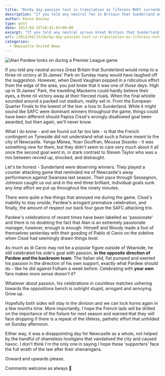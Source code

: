 ```yaml
---
title: "Derby day passion lost in translation as lifeless NUFC surrender"
description: "If you told any neutral fan in Britain that Sunderland would stroll up to St. James' Park on Sunday & wallop NUFC by 3 goals to nil, many would've laughed."
author: Kevin Doocey
type: post
date: 2013-04-15T18:41:01+00:00
excerpt: "If you told any neutral across Great Britain that Sunderland would romp to a three nil victory at St.James' Park on Sunday many would have laughed off the suggestion. However, when David Vaughan popped.."
url: /2013/04/15/derby-day-passion-lost-in-translation-as-lifeless-nufc-surrender/
categories:
  - Newcastle United News
---
```


![Alan Pardew looks on during a Premier League game](https://www.tynetime.com/wp-content/uploads/2013/04/Alan-Pardew-Newcastle-Manager.jpg "Pardew - Worst moment of his entire tenure at Newcastle United")

If you told any neutral across Great Britain that Sunderland would romp to a three nil victory at St.James' Park on Sunday many would have laughed off the suggestion. However, when David Vaughan popped in a ridiculous effort from the edge of the area, you just knew that it was one of _those_ days. High up in St.James' Park, the travelling Mackems could hardly believe their eyes, a three nil victory away at their fiercest rivals. When the final whistle sounded around a packed out stadium, reality set in. From the European Quarter Finals to the lowest of the low: a loss to Sunderland. While it might sound like SAFC were dominant winners throughout the game, things could have been different should Papiss Cissé's wrongly disallowed goal been awarded, but then again, we'll never know.

What I do know - and we found out far too late - is that the French contingent on Tyneside did not understand what such a fixture meant to the city of Newcastle. Yanga Mbiwa, Yoan Gouffran, Moussa Sissoko - it was something new for them, but they didn't seem to care very much about it all once the second goal went in, in stark contrast to Steven Taylor who was a mix between revved up, shocked, and distraught.

Let's be honest - Sunderland were deserving winners. They played a counter attacking game that reminded me of Newcastle's away performance against Swansea last season. Their pace through Sessegnon, Johnson caught us out and in the end three brilliant, individual goals sunk any limp effort we put up throughout the ninety minutes.

There were quite a few things that annoyed me during the game. Cissé's inability to stay onside, Pardew's arrogant premature celebration, and finally, the amount of respect our back four gave the SAFC attacking trio.

Pardew's celebrations of recent times have been labelled as 'passionate' and there is no doubting the fact that Alan is an extremely passionate manager, however, enough is enough. Himself and Woody made a fool of themselves yesterday with their goading of Pablo di Canio on the sideline when Cissé had seemingly drawn things level.

As much as di Canio may not be a popular figure outside of Wearside, he still celebrated his side's goal with passion, **in the opposite direction of Pardew and the backroom team**. The Italian slid, fist pumped and exerted his passion in the direction of his own support, exactly what Pardew should do - like he did against Fulham a week before. Celebrating with **your own** fans makes more sense doesn't it?

Whatever about passion, his celebrations in countless matches ushering towards the oppositions bench is outright stupid, arrogant and annoying. Grow up.

Hopefully both sides will stay in the division and we can lock horns again in a few months time. More importantly, I hope the French lads will be drilled on the importance of the fixture for next season and warned that they will face dropping if there is a repeat of the lifeless, pathetic effort that unfolded on Sunday afternoon.

Either way, it was a disappointing day for Newcastle as a whole, not helped by the handful of shameless hooligans that vandalised the city and caused havoc. I don't think I'm the only one in saying I hope these 'supporters' face the full wrath of the law after their shenanigans.

Onward and upwards please.

Comments welcome as always 🙂
